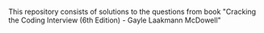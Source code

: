 This repository consists of solutions to the questions from book
"Cracking the Coding Interview (6th Edition) - Gayle Laakmann McDowell"
